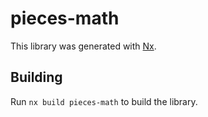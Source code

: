 # pieces-math

This library was generated with [Nx](https://nx.dev).

## Building

Run `nx build pieces-math` to build the library.
